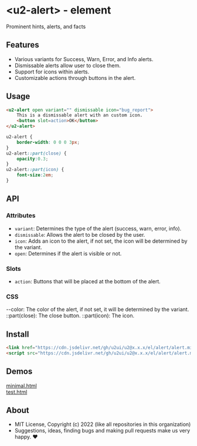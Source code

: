# &lt;u2-alert&gt; - element
Prominent hints, alerts, and facts

## Features

- Various variants for Success, Warn, Error, and Info alerts.
- Dismissable alerts allow user to close them.
- Support for icons within alerts.
- Customizable actions through buttons in the alert.

## Usage

```html
<u2-alert open variant="" dismissable icon="bug_report">
    This is a dismissable alert with an custom icon.
    <button slot=action>OK</button>
</u2-alert>
```

```css
u2-alert {
    border-width: 0 0 0 3px;
}
u2-alert::part(close) {
    opacity:0.3;
}
u2-alert::part(icon) {
    font-size:2em;
}
```

## API

### Attributes

- `variant`: Determines the type of the alert (success, warn, error, info).
- `dismissable`: Allows the alert to be closed by the user.
- `icon`: Adds an icon to the alert, if not set, the icon will be determined by the variant.
- `open`: Determines if the alert is visible or not.

### Slots

- `action`: Buttons that will be placed at the bottom of the alert.

### CSS

--color: The color of the alert, if not set, it will be determined by the variant.
::part(close): The close button.
::part(icon): The icon.

## Install

```html
<link href="https://cdn.jsdelivr.net/gh/u2ui/u2@x.x.x/el/alert/alert.min.css" rel=stylesheet>
<script src="https://cdn.jsdelivr.net/gh/u2ui/u2@x.x.x/el/alert/alert.min.js" type=module async></script>
```

## Demos

[minimal.html](http://gcdn.li/u2ui/u2@main/el/alert/tests/minimal.html)  
[test.html](http://gcdn.li/u2ui/u2@main/el/alert/tests/test.html)  

## About

- MIT License, Copyright (c) 2022 <u2> (like all repositories in this organization) <br>
- Suggestions, ideas, finding bugs and making pull requests make us very happy. ♥

